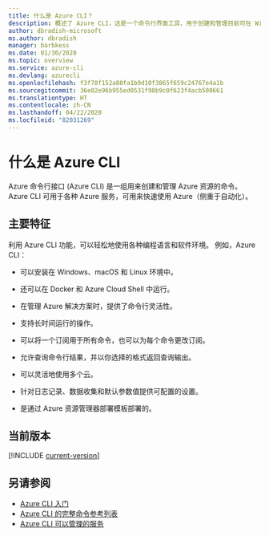 ```yaml
---
title: 什么是 Azure CLI？
description: 概述了 Azure CLI，这是一个命令行界面工具，用于创建和管理目前可在 Windows、macOS 和 Linux 环境中使用的 Azure 资源。
author: dbradish-microsoft
ms.author: dbradish
manager: barbkess
ms.date: 01/30/2020
ms.topic: overview
ms.service: azure-cli
ms.devlang: azurecli
ms.openlocfilehash: f3f78f152a80fa1b9d10f3865f659c24767e4a1b
ms.sourcegitcommit: 36e02e96b955ed0531f98b9c0f623f4acb508661
ms.translationtype: HT
ms.contentlocale: zh-CN
ms.lasthandoff: 04/22/2020
ms.locfileid: "82031269"
---
```

# <a name="what-is-azure-cli"></a>什么是 Azure CLI

Azure 命令行接口 (Azure CLI) 是一组用来创建和管理 Azure 资源的命令。  Azure CLI 可用于各种 Azure 服务，可用来快速使用 Azure（侧重于自动化）。

## <a name="key-characteristics"></a>主要特征

利用 Azure CLI 功能，可以轻松地使用各种编程语言和软件环境。  例如，Azure CLI：

- 可以安装在 Windows、macOS 和 Linux 环境中。

- 还可以在 Docker 和 Azure Cloud Shell 中运行。
- 在管理 Azure 解决方案时，提供了命令行灵活性。
- 支持长时间运行的操作。
- 可以将一个订阅用于所有命令，也可以为每个命令更改订阅。
- 允许查询命令行结果，并以你选择的格式返回查询输出。
- 可以灵活地使用多个云。
- 针对日志记录、数据收集和默认参数值提供可配置的设置。
- 是通过 Azure 资源管理器部署模板部署的。

## <a name="current-version"></a>当前版本

[!INCLUDE [current-version](includes/current-version.md)]

## <a name="see-also"></a>另请参阅

- [Azure CLI 入门](get-started-with-azure-cli.md)
- [Azure CLI 的完整命令参考列表](/cli/azure/reference-index)
- [Azure CLI 可以管理的服务](azure-services-the-azure-cli-can-manage.md)
